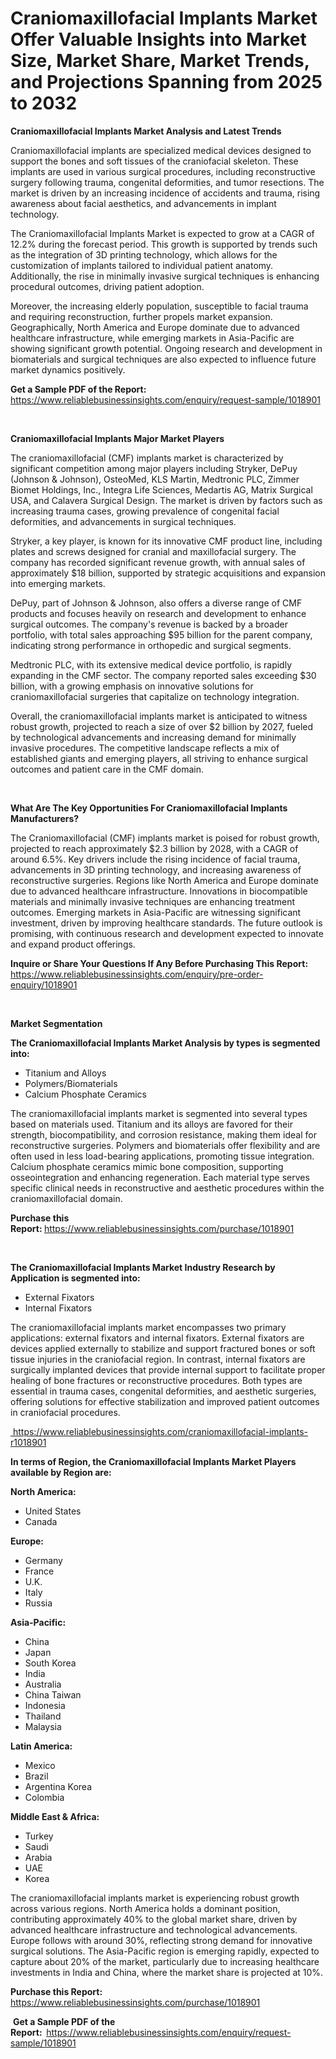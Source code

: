 <p><h1>Craniomaxillofacial Implants Market Offer Valuable Insights into Market Size, Market Share, Market Trends, and Projections Spanning from 2025 to 2032</h1></p><p><strong>Craniomaxillofacial Implants Market Analysis and Latest Trends</strong></p>
<p><p>Craniomaxillofacial implants are specialized medical devices designed to support the bones and soft tissues of the craniofacial skeleton. These implants are used in various surgical procedures, including reconstructive surgery following trauma, congenital deformities, and tumor resections. The market is driven by an increasing incidence of accidents and trauma, rising awareness about facial aesthetics, and advancements in implant technology.</p><p>The Craniomaxillofacial Implants Market is expected to grow at a CAGR of 12.2% during the forecast period. This growth is supported by trends such as the integration of 3D printing technology, which allows for the customization of implants tailored to individual patient anatomy. Additionally, the rise in minimally invasive surgical techniques is enhancing procedural outcomes, driving patient adoption. </p><p>Moreover, the increasing elderly population, susceptible to facial trauma and requiring reconstruction, further propels market expansion. Geographically, North America and Europe dominate due to advanced healthcare infrastructure, while emerging markets in Asia-Pacific are showing significant growth potential. Ongoing research and development in biomaterials and surgical techniques are also expected to influence future market dynamics positively.</p></p>
<p><strong>Get a Sample PDF of the Report:&nbsp;</strong> <a href="https://www.reliablebusinessinsights.com/enquiry/request-sample/1018901?utm_campaign=3455&utm_medium=2&utm_source=Github&utm_content=ia&utm_term=13042025&utm_id=craniomaxillofacial-implants">https://www.reliablebusinessinsights.com/enquiry/request-sample/1018901</a></p>
<p>&nbsp;</p>
<p><strong>Craniomaxillofacial Implants Major Market Players</strong></p>
<p><p>The craniomaxillofacial (CMF) implants market is characterized by significant competition among major players including Stryker, DePuy (Johnson & Johnson), OsteoMed, KLS Martin, Medtronic PLC, Zimmer Biomet Holdings, Inc., Integra Life Sciences, Medartis AG, Matrix Surgical USA, and Calavera Surgical Design. The market is driven by factors such as increasing trauma cases, growing prevalence of congenital facial deformities, and advancements in surgical techniques.</p><p>Stryker, a key player, is known for its innovative CMF product line, including plates and screws designed for cranial and maxillofacial surgery. The company has recorded significant revenue growth, with annual sales of approximately $18 billion, supported by strategic acquisitions and expansion into emerging markets.</p><p>DePuy, part of Johnson & Johnson, also offers a diverse range of CMF products and focuses heavily on research and development to enhance surgical outcomes. The company's revenue is backed by a broader portfolio, with total sales approaching $95 billion for the parent company, indicating strong performance in orthopedic and surgical segments.</p><p>Medtronic PLC, with its extensive medical device portfolio, is rapidly expanding in the CMF sector. The company reported sales exceeding $30 billion, with a growing emphasis on innovative solutions for craniomaxillofacial surgeries that capitalize on technology integration.</p><p>Overall, the craniomaxillofacial implants market is anticipated to witness robust growth, projected to reach a size of over $2 billion by 2027, fueled by technological advancements and increasing demand for minimally invasive procedures. The competitive landscape reflects a mix of established giants and emerging players, all striving to enhance surgical outcomes and patient care in the CMF domain.</p></p>
<p>&nbsp;</p>
<p><strong>What Are The Key Opportunities For Craniomaxillofacial Implants Manufacturers?</strong></p>
<p><p>The Craniomaxillofacial (CMF) implants market is poised for robust growth, projected to reach approximately $2.3 billion by 2028, with a CAGR of around 6.5%. Key drivers include the rising incidence of facial trauma, advancements in 3D printing technology, and increasing awareness of reconstructive surgeries. Regions like North America and Europe dominate due to advanced healthcare infrastructure. Innovations in biocompatible materials and minimally invasive techniques are enhancing treatment outcomes. Emerging markets in Asia-Pacific are witnessing significant investment, driven by improving healthcare standards. The future outlook is promising, with continuous research and development expected to innovate and expand product offerings.</p></p>
<p><strong>Inquire or Share Your Questions If Any Before Purchasing This Report:</strong> <a href="https://www.reliablebusinessinsights.com/enquiry/pre-order-enquiry/1018901?utm_campaign=3455&utm_medium=2&utm_source=Github&utm_content=ia&utm_term=13042025&utm_id=craniomaxillofacial-implants">https://www.reliablebusinessinsights.com/enquiry/pre-order-enquiry/1018901</a></p>
<p>&nbsp;</p>
<p><strong>Market Segmentation</strong></p>
<p><strong>The Craniomaxillofacial Implants Market Analysis by types is segmented into:</strong></p>
<p><ul><li>Titanium and Alloys</li><li>Polymers/Biomaterials</li><li>Calcium Phosphate Ceramics</li></ul></p>
<p><p>The craniomaxillofacial implants market is segmented into several types based on materials used. Titanium and its alloys are favored for their strength, biocompatibility, and corrosion resistance, making them ideal for reconstructive surgeries. Polymers and biomaterials offer flexibility and are often used in less load-bearing applications, promoting tissue integration. Calcium phosphate ceramics mimic bone composition, supporting osseointegration and enhancing regeneration. Each material type serves specific clinical needs in reconstructive and aesthetic procedures within the craniomaxillofacial domain.</p></p>
<p><strong>Purchase this Report:&nbsp;</strong><a href="https://www.reliablebusinessinsights.com/purchase/1018901?utm_campaign=3455&utm_medium=2&utm_source=Github&utm_content=ia&utm_term=13042025&utm_id=craniomaxillofacial-implants">https://www.reliablebusinessinsights.com/purchase/1018901</a></p>
<p>&nbsp;</p>
<p><strong>The Craniomaxillofacial Implants Market Industry Research by Application is segmented into:</strong></p>
<p><ul><li>External Fixators</li><li>Internal Fixators</li></ul></p>
<p><p>The craniomaxillofacial implants market encompasses two primary applications: external fixators and internal fixators. External fixators are devices applied externally to stabilize and support fractured bones or soft tissue injuries in the craniofacial region. In contrast, internal fixators are surgically implanted devices that provide internal support to facilitate proper healing of bone fractures or reconstructive procedures. Both types are essential in trauma cases, congenital deformities, and aesthetic surgeries, offering solutions for effective stabilization and improved patient outcomes in craniofacial procedures.</p></p>
<p><a href="https://www.reliablebusinessinsights.com/craniomaxillofacial-implants-r1018901?utm_campaign=3455&utm_medium=2&utm_source=Github&utm_content=ia&utm_term=13042025&utm_id=craniomaxillofacial-implants">&nbsp;https://www.reliablebusinessinsights.com/craniomaxillofacial-implants-r1018901</a></p>
<p><strong>In terms of Region, the Craniomaxillofacial Implants Market Players available by Region are:</strong></p>
<p>
    <p> <strong> North America: </strong>
        <ul>
            <li>United States</li>
            <li>Canada</li>
        </ul>
        </p> 
    <p> <strong> Europe: </strong>
        <ul>
            <li>Germany</li>
            <li>France</li>
            <li>U.K.</li>
            <li>Italy</li>
            <li>Russia</li>
        </ul>
        </p> 
    <p> <strong> Asia-Pacific: </strong>
        <ul>
            <li>China</li>
            <li>Japan</li>
            <li>South Korea</li>
            <li>India</li>
            <li>Australia</li>
            <li>China Taiwan</li>
            <li>Indonesia</li>
            <li>Thailand</li>
            <li>Malaysia</li>
        </ul>
        </p> 
    <p> <strong> Latin America: </strong>
        <ul>
            <li>Mexico</li>
            <li>Brazil</li>
            <li>Argentina Korea</li>
            <li>Colombia</li>
        </ul>
        </p> 
    <p> <strong> Middle East & Africa: </strong>
        <ul>
            <li>Turkey</li>
            <li>Saudi</li>
            <li>Arabia</li>
            <li>UAE</li>
            <li>Korea</li>
        </ul>
    </p>
    </p>
<p><p>The craniomaxillofacial implants market is experiencing robust growth across various regions. North America holds a dominant position, contributing approximately 40% to the global market share, driven by advanced healthcare infrastructure and technological advancements. Europe follows with around 30%, reflecting strong demand for innovative surgical solutions. The Asia-Pacific region is emerging rapidly, expected to capture about 20% of the market, particularly due to increasing healthcare investments in India and China, where the market share is projected at 10%.</p></p>
<p><strong>Purchase this Report: </strong><a href="https://www.reliablebusinessinsights.com/purchase/1018901?utm_campaign=3455&utm_medium=2&utm_source=Github&utm_content=ia&utm_term=13042025&utm_id=craniomaxillofacial-implants">https://www.reliablebusinessinsights.com/purchase/1018901</a></p>
<p>&nbsp;<strong>Get a Sample PDF of the Report:&nbsp;&nbsp;</strong><a href="https://www.reliablebusinessinsights.com/enquiry/request-sample/1018901?utm_campaign=3455&utm_medium=2&utm_source=Github&utm_content=ia&utm_term=13042025&utm_id=craniomaxillofacial-implants">https://www.reliablebusinessinsights.com/enquiry/request-sample/1018901</a></p>
<p><strong></strong></p>
<p><p></p><p></p><p></p></p>